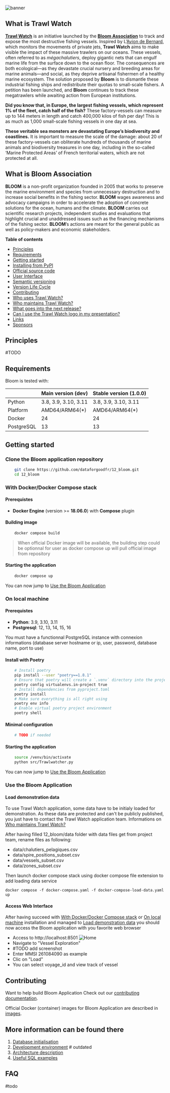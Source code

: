 

![banner](src/images/banner.png)

## What is Trawl Watch

**[Trawl Watch](https://twitter.com/TrawlWatch)** is an initiative launched by the **[Bloom Association](https://www.bloomassociation.org/en/)** to track and expose the most destructive fishing vessels. Inspired by L’[Avion de Bernard](https://www.instagram.com/laviondebernard/), which monitors the movements of private jets, **Trawl Watch** aims to make visible the impact of these massive trawlers on our oceans. These vessels, often referred to as _mégachalutiers_, deploy gigantic nets that can engulf marine life from the surface down to the ocean floor. The consequences are both ecological—as they devastate crucial nursery and breeding areas for marine animals—and social, as they deprive artisanal fishermen of a healthy marine ecosystem. The solution proposed by **Bloom** is to dismantle these industrial fishing ships and redistribute their quotas to small-scale fishers. A petition has been launched, and **Bloom** continues to track these megatrawlers while awaiting action from European institutions.

**Did you know that, in Europe, the largest fishing vessels, which represent 1% of the fleet, catch half of the fish?** These factory-vessels can measure up to 144 meters in length and catch 400,000 kilos of fish per day! This is as much as 1,000 small-scale fishing vessels in one day at sea.

**These veritable sea monsters are devastating Europe’s biodiversity and coastlines.** It is important to measure the scale of the damage: about 20 of these factory-vessels can obliterate hundreds of thousands of marine animals and biodiversity treasures in one day, including in the so-called ‘Marine Protected Areas’ of French territorial waters, which are not protected at all.

## What is Bloom Association

**BLOOM** is a non-profit organization founded in 2005 that works to preserve the marine environment and species from unnecessary destruction and to increase social benefits in the fishing sector. **BLOOM** wages awareness and advocacy campaigns in order to accelerate the adoption of concrete solutions for the ocean, humans and the climate. **BLOOM** carries out scientific research projects, independent studies and evaluations that highlight crucial and unaddressed issues such as the financing mechanisms of the fishing sector. **BLOOM**’s actions are meant for the general public as well as policy-makers and economic stakeholders.


**Table of contents**

- [Principles](#principles)
- [Requirements](#requirements)
- [Getting started](#getting-started)
- [Installing from PyPI](#installing-from-pypi)
- [Official source code](#official-source-code)
- [User Interface](#user-interface)
- [Semantic versioning](#semantic-versioning)
- [Version Life Cycle](#version-life-cycle)
- [Contributing](#contributing)
- [Who uses Trawl Watch?](#who-uses-trawl-watch)
- [Who maintains Trawl Watch?](#who-maintains-traw-watch)
- [What goes into the next release?](#what-goes-into-the-next-release)
- [Can I use the Trawl Watch logo in my presentation?](#can-i-use-the-trawl-watch-logo-in-my-presentation)
- [Links](#links)
- [Sponsors](#sponsors)

## Principles

#TODO

## Requirements

Bloom is tested with:

|             | Main version (dev)           | Stable version (1.0.0) |
|-------------|------------------------------|------------------------|
| Python      | 3.8, 3.9, 3.10, 3.11         | 3.8, 3.9, 3.10, 3.11   |
| Platform    | AMD64/ARM64(\*)              | AMD64/ARM64(\*)        |
| Docker      | 24                           | 24                     |
| PostgreSQL  | 13                           | 13                     |

## Getting started
### Clone the Bloom application repository

```bash
    git clone https://github.com/dataforgoodfr/12_bloom.git
    cd 12_bloom
```

### With Docker/Docker Compose stack
#### Prerequistes
* **Docker Engine** (version >= **18.06.0**) with **Compose** plugin

#### Building image

```bash
    docker compose build
```

> When official Docker image will be available, the building step could be optionnal for user as docker compose up will pull official image from repository

#### Starting the application

```bash
    docker compose up
```

You can now jump to [Use the Bloom Application](#use-the-bloom-application)

### On local machine
#### Prerequistes
* **Python**: 3.9, 3.10, 3.11
* **Postgresql**: 12, 13, 14, 15, 16

You must have a functionnal PostgreSQL instance with connexion informations (database server hostname or ip, user, password, database name, port to use)

#### Install with Poetry

```bash
    # Install poetry
    pip install --user "poetry==1.8.1"
    # Ensure that poetry will create a `.venv` directory into the project with the command
    poetry config virtualenvs.in-project true
    # Install dependencies from pyproject.toml
    poetry install
    # Make sure everything is all right using
    poetry env info
    # Enable virtual poetry project environment
    poetry shell
```
    
#### Minimal configuration
```bash
    # TODO if needed
```

#### Starting the application
```bash
    source /venv/bin/activate
    python src/Trawlwatcher.py
```

You can now jump to [Use the Bloom Application](#use-the-bloom-application)

### Use the Bloom Application

#### Load demonstration data
To use Trawl Watch application, some data have to be initialy loaded for demonstration. As these data are protected and can't be publicly published, you just have to contact the Trawl Watch application team. Informations on [Who maintains Trawl Watch?](#who-maintains-traw-watch)

After having filled 12_bloom/data folder with data files get from project team, rename files as following:
* data/chalutiers_pelagiques.csv
* data/spire_positions_subset.csv
* data/vessels_subset.csv
* data/zones_subset.csv

Then launch docker compose stack using docker compose file extension to add loading data service

    docker compose -f docker-compose.yaml -f docker-compose-load-data.yaml up

#### Access Web Interface
After having succeed with [With Docker/Docker Compose stack](#with-docker) or [On local machine](#on-local-machine) installation and managed to [Load demonstration data](#load-demonstration-data) you should now access the Bloom application with you favorite web browser 
* Access to http://localhost:8501
![Home](docs/images/trawlwatch_home.png)
* Navigate to "Vessel Exploration"
* #TODO add screenshot
* Enter MMSI 261084090 as example
* Clic on "Load"
* You can select voyage_id and view track of vessel

## Contributing

Want to help build Bloom Application Check out our [contributing documentation](https://github.com/dataforgoodfr/12_bloom/tree/main/docs/contributing/README.md).

Official Docker (container) images for Bloom Application are described in [images](https://github.com/dataforgoodfr/12_bloom/tree/main/docker/).

## More information can be found there

1. [Database initialisation](./docs/notes/database.initialisation.md)
2. [Development environment](./docs/notes/development.environment.md) # outdated
3. [Architecture description](./docs/notes/technical.architecture.md)
4. [Useful SQL examples](./docs/notes/sql.examples.md)

## FAQ

#todo
